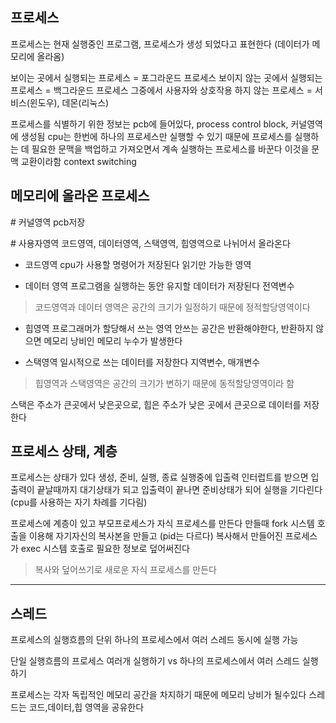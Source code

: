 ## 프로세스

프로세스는 현재 실행중인 프로그램, 프로세스가 생성 되었다고 표현한다 (데이터가 메모리에 올라옴)

보이는 곳에서 실행되는 프로세스 = 포그라운드 프로세스
보이지 않는 곳에서 실행되는 프로세스 = 백그라운드 프로세스
그중에서 사용자와 상호작용 하지 않는 프로세스 = 서비스(윈도우), 데몬(리눅스)

프로세스를 식별하기 위한 정보는 pcb에 들어있다, process control block, 커널영역에 생성됨
cpu는 한번에 하나의 프로세스만 실행할 수 있기 때문에 프로세스를 실행하는 데 필요한 문맥을 백업하고 가져오면서 계속 실행하는 프로세스를 바꾼다 이것을 문맥 교환이라함 context switching

## 메모리에 올라온 프로세스
\# 커널영역
pcb저장

\# 사용자영역
코드영역, 데이터영역, 스택영역, 힙영역으로 나뉘어서 올라온다

- 코드영역
cpu가 사용할 명령어가 저장된다
읽기만 가능한 영역

- 데이터 영역
프로그램을 실행하는 동안 유지할 데이터가 저장된다
전역변수

>코드영역과 데이터 영역은 공간의 크기가 일정하기 때문에 정적할당영역이다

- 힙영역
프로그래머가 할당해서 쓰는 영역
안쓰는 공간은 반환해야한다, 반환하지 않으면 메모리 낭비인 메모리 누수가 발생한다

- 스택영역
일시적으로 쓰는 데이터를 저장한다
지역변수, 매개변수

> 힙영역과 스택영역은 공간의 크기가 변하기 때문에 동적할당영역이라 함

스택은 주소가 큰곳에서 낮은곳으로, 힙은 주소가 낮은 곳에서 큰곳으로 데이터를 저장한다


## 프로세스 상태, 계층

프로세스는 상태가 있다
생성, 준비, 실행, 종료
실행중에 입출력 인터럽트를 받으면 입출력이 끝날때까지 대기상태가 되고
입출력이 끝나면 준비상태가 되어 실행을 기다린다 (cpu를 사용하는 자기 차례를 기다림)

프로세스에 계층이 있고
부모프로세스가 자식 프로세스를 만든다
만들때 fork 시스템 호출을 이용해 자기자신의 복사본을 만들고 (pid는 다르다)
복사해서 만들어진 프로세스가 exec 시스템 호출로 필요한 정보로 덮어써진다

> 복사와 덮어쓰기로 새로운 자식 프로세스를 만든다


---

## 스레드

프로세스의 실행흐름의 단위
하나의 프로세스에서 여러 스레드 동시에 실행 가능

단일 실행흐름의 프로세스 여러개 실행하기 vs 하나의 프로세스에서 여러 스레드 실행하기

프로세스는 각자 독립적인 메모리 공간을 차지하기 때문에 메모리 낭비가 될수있다
스레드는 코드,데이터,힙 영역을 공유한다

